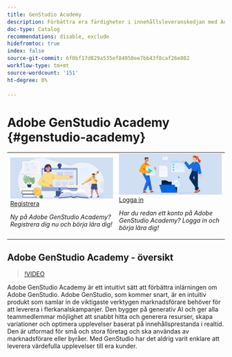 ```yaml
---
title: GenStudio Academy
description: Förbättra era färdigheter i innehållsleveranskedjan med Adobe GenStudio Academy
doc-type: Catalog
recommendations: disable, exclude
hidefromtoc: true
index: false
source-git-commit: 6f0bf17d829a535ef84950ee7bb43f8caf26e082
workflow-type: tm+mt
source-wordcount: '151'
ht-degree: 0%

---
```



# Adobe GenStudio Academy {#genstudio-academy}

<table>
<tr>
  <td>
    <a href="https://learningmanager.adobe.com/accountiplogin?ipId=16970&amp;accesskey=c4988oojirhb5">
      <img alt="Anmäl dig till Adobe GenStudio Academy" src="/help/assets/card-create-assets.png" />
    </a>
    <div>
      <a href="https://learningmanager.adobe.com/accountiplogin?ipId=16970&amp;accesskey=c4988oojirhb5">
    Registrera
    </a>
    </div>
    <p>
    <em>Ny på Adobe GenStudio Academy? Registrera dig nu och börja lära dig!</em>
    <p>
  </td>
  <td>
    <a href="https://genstudioacademy.adobelearningmanager.com/">
    <img alt="Logga in på Adobe GenStudio Academy" src="/help/assets/card-manage-content.png" />
    </a>
    <div>
    <a href="https://genstudioacademy.adobelearningmanager.com/">
    Logga in
    </a>
    </div>
    <p>
    <em>Har du redan ett konto på Adobe GenStudio Academy? Logga in och börja lära dig!</em>
    </p>
  </td>
</tr>
</table>


## Adobe GenStudio Academy - översikt

>[!VIDEO](https://video.tv.adobe.com/v/3434938?autoplay=true&end=replay)

Adobe GenStudio Academy är ett intuitivt sätt att förbättra inlärningen om Adobe GenStudio. Adobe GenStudio, som kommer snart, är en intuitiv produkt som samlar in de viktigaste verktygen marknadsförare behöver för att leverera i flerkanalskampanjer. Den bygger på generativ AI och ger alla teammedlemmar möjlighet att snabbt hitta och generera resurser, skapa variationer och optimera upplevelser baserat på innehållsprestanda i realtid. Den är utformad för små och stora företag och ska användas av marknadsförare eller byråer. Med GenStudio har det aldrig varit enklare att leverera värdefulla upplevelser till era kunder.

